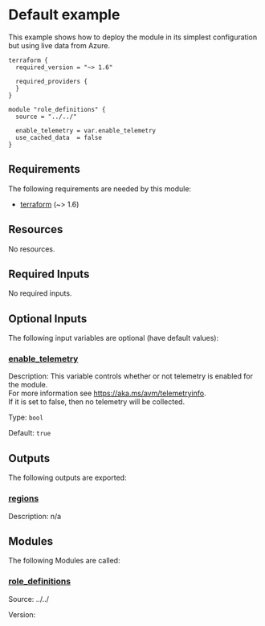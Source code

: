 <!-- BEGIN_TF_DOCS -->
<!-- Code generated by terraform-docs. DO NOT EDIT. -->
# Default example

This example shows how to deploy the module in its simplest configuration but using live data from Azure.

```hcl
terraform {
  required_version = "~> 1.6"

  required_providers {
  }
}

module "role_definitions" {
  source = "../../"

  enable_telemetry = var.enable_telemetry
  use_cached_data  = false
}
```

<!-- markdownlint-disable MD033 -->
## Requirements

The following requirements are needed by this module:

- <a name="requirement_terraform"></a> [terraform](#requirement\_terraform) (~> 1.6)

## Resources

No resources.

<!-- markdownlint-disable MD013 -->
## Required Inputs

No required inputs.

## Optional Inputs

The following input variables are optional (have default values):

### <a name="input_enable_telemetry"></a> [enable\_telemetry](#input\_enable\_telemetry)

Description: This variable controls whether or not telemetry is enabled for the module.  
For more information see https://aka.ms/avm/telemetryinfo.  
If it is set to false, then no telemetry will be collected.

Type: `bool`

Default: `true`

## Outputs

The following outputs are exported:

### <a name="output_regions"></a> [regions](#output\_regions)

Description: n/a

## Modules

The following Modules are called:

### <a name="module_role_definitions"></a> [role\_definitions](#module\_role\_definitions)

Source: ../../

Version:

<!-- END_TF_DOCS -->